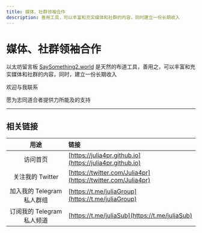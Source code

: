 ```yaml
---
title: 媒体、社群领袖合作
description: 善用工具，可以丰富和充实媒体和社群的内容，同时建立一份长期收入
---
```


# 媒体、社群领袖合作

以太坊留言板
[SaySomething2.world](https://saysomething2.world/?a=0x1)
是天然的布道工具，善用之，可以丰富和充实媒体和社群的内容，同时，建立一份长期收入

欢迎与我联系

愿为志同道合者提供力所能及的支持


---

## 相关链接

| 用途 | 链接 |
| :---: | :--- |
| 访问首页 | [https://julia4pr.github.io](https://julia4pr.github.io) |
| 关注我的 Twitter | [https://twitter.com/Julia4pr](https://twitter.com/Julia4pr) |
| 加入我的 Telegram 私人群组 | [https://t.me/juliaGroup](https://t.me/juliaGroup) |
| 订阅我的 Telegram 私人频道 | [https://t.me/juliaSub](https://t.me/juliaSub) |
